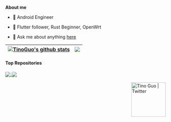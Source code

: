**About me**

- 💼 Android Engineer

- 🦀 Flutter follower, Rust Beginner, OpenWrt

- 💬 Ask me about anything [here](https://github.com/TinoGuo/TinoGuo/issues)


| <a href="https://github.com/TinoGuo"><img align="center" src="https://github-readme-stats.vercel.app/api?username=TinoGuo&show_icons=true&include_all_commits=true&theme=buefy&hide_border=true" alt="TinoGuo's github stats" /></a> | <a href="https://github.com/TinoGuo"><img align="center" src="https://github-readme-stats.vercel.app/api/top-langs/?username=TinoGuo&layout=compact&theme=buefy&hide_border=true" /></a> |
| ------------- | ------------- |

#### Top Repositories


<a href="https://github.com/TinoGuo/pin_input_text_field">
  <img align="center" src="https://github-readme-stats.vercel.app/api/pin/?username=TinoGuo&repo=pin_input_text_field&theme=buefy" />
</a>
<a href="https://github.com/TinoGuo/loading_indicator">
  <img align="center" src="https://github-readme-stats.vercel.app/api/pin/?username=TinoGuo&repo=loading_indicator&theme=buefy" />
</a>

<br />
<br />

<a href="https://tinocheng.app">
  <img align="right" alt="Tino Guo | Twitter" width="108px" src="https://avatars.githubusercontent.com/u/4519784?v=4" />
</a>
